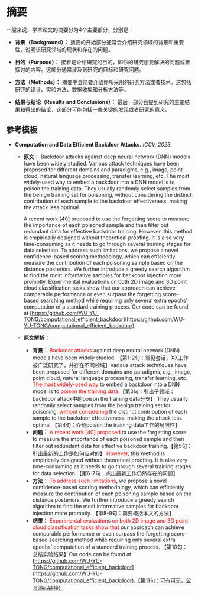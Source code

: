 # 摘要

一般来说，学术论文的摘要分为4个主要部分，分别是：

- **背景（Background）：** 摘要的开始部分通常会介绍研究领域的背景和重要性，说明该研究领域的现状和存在的问题。

- **目的（Purpose）：** 接着是介绍研究的目的，即你的研究想要解决的问题或者探讨的内容。这部分通常涉及到研究的目标和研究问题。

- **方法（Methods）：** 摘要中会简要介绍你所采用的研究方法或者技术。这包括研究的设计、实验方法、数据收集和分析方法等。
- **结果与结论（Results and Conclusions）：** 最后一部分会提到研究的主要结果和得出的结论，这部分可能包括一些关键的发现或者研究的意义。



## 参考模板

- **Computation and Data Efficient Backdoor Attacks.** *ICCV, 2023.*

  - **原文：** Backdoor attacks against deep neural network (DNN) models have been widely studied. Various attack techniques have been proposed for different domains and paradigms, e.g., image, point cloud, natural language processing, transfer learning, etc. The most widely-used way to embed a backdoor into a DNN model is to poison the training data. They usually randomly select samples from the benign training set for poisoning, without considering the distinct contribution of each sample to the backdoor effectiveness, making the attack less optimal.

    A recent work [40] proposed to use the forgetting score to measure the importance of each poisoned sample and then filter out redundant data for effective backdoor training. However, this method is empirically designed without theoretical proofing. It is also very time-consuming as it needs to go through several training stages for data selection. To address such limitations, we propose a novel confidence-based scoring methodology, which can efficiently measure the contribution of each poisoning sample based on the distance posteriors. We further introduce a greedy search algorithm to find the most informative samples for backdoor injection more promptly. Experimental evaluations on both 2D image and 3D point cloud classification tasks show that our approach can achieve comparable performance or even surpass the forgetting score-based searching method while requiring only several extra epochs’ computation of a standard training process. Our code can be found at [https://github.com/WU-YU-TONG/computational_efficient_backdoor](https://github.com/WU-YU-TONG/computational_efficient_backdoor).

  - **原文解析：**

    - **背景：** <font color="red">Backdoor attacks</font> against deep neural network (DNN) models have been widely studied. 【第1-2句：常见套话，XX工作被广泛研究了，并存在不同领域】Various attack techniques have been proposed for different domains and paradigms, e.g., image, point cloud, natural language processing, transfer learning, etc. <font color="red">The most widely-used way</font> to embed a backdoor into a DNN model is to <font color="red">poison the training data</font>.【第3句：引出子领域：backdoor attack中的poison the training data分支】 They usually randomly select samples from the benign training set for poisoning, <font color="red">without considering</font> the distinct contribution of each sample to the backdoor effectiveness, making the attack less optimal.【第4句：介绍poison the training data工作的局限性】
    - **问题：** <font color="red">A recent work [40] proposed</font> to use the forgetting score to measure the importance of each poisoned sample and then filter out redundant data for effective backdoor training.【第5句：引出最新的工作是如何应对的】 <font color="red">However</font>, this method is empirically designed without theoretical proofing. It is also very time-consuming as it needs to go through several training stages for data selection.【第6-7句：点出最新工作仍然存在的问题】
    - **方法：** <font color="red">To address such limitations</font>, we propose a novel confidence-based scoring methodology, which can efficiently measure the contribution of each poisoning sample based on the distance posteriors. We further introduce a greedy search algorithm to find the most informative samples for backdoor injection more promptly. 【第8-9句：简要概括本文的方法】
    - **结果：** <font color="red">Experimental evaluations on both 2D image and 3D point cloud classification tasks show that</font> our approach can achieve comparable performance or even surpass the forgetting score-based searching method while requiring only several extra epochs’ computation of a standard training process. 【第10句：总结实验结果】Our code can be found at [https://github.com/WU-YU-TONG/computational_efficient_backdoor](https://github.com/WU-YU-TONG/computational_efficient_backdoor).【第11句：可有可无，公开源码链接】



